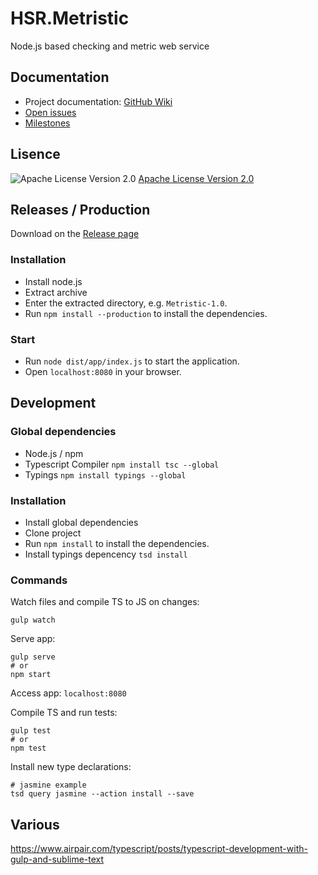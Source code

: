 # HSR.Metristic
Node.js based checking and metric web service


## Documentation

* Project documentation: [GitHub Wiki](https://github.com/wasabideveloper/HSR.Metristic/wiki)
* [Open issues](https://github.com/wasabideveloper/HSR.Metristic/issues)
* [Milestones](https://github.com/wasabideveloper/HSR.Metristic/milestones)


## Lisence
![Apache License Version 2.0](https://www.apache.org/img/asf_logo.png)
[Apache License Version 2.0](./LICENSE)


## Releases / Production

Download on the [Release page](https://github.com/wasabideveloper/HSR.Metristic/releases)

### Installation

* Install node.js
* Extract archive
* Enter the extracted directory, e.g. `Metristic-1.0`.
* Run `npm install --production` to install the dependencies.

### Start

* Run `node dist/app/index.js` to start the application.
* Open `localhost:8080` in your browser.


## Development

### Global dependencies

* Node.js / npm
* Typescript Compiler ```npm install tsc --global```
* Typings ```npm install typings --global```

### Installation

* Install global dependencies
* Clone project
* Run `npm install` to install the dependencies.
* Install typings depencency ```tsd install```

### Commands

Watch files and compile TS to JS on changes:
```shell
gulp watch
```
Serve app:
```shell
gulp serve
# or
npm start
```
Access app:
`localhost:8080`

Compile TS and run tests:
```shell
gulp test
# or
npm test
```
Install new type declarations:
```shell
# jasmine example
tsd query jasmine --action install --save
```

## Various

https://www.airpair.com/typescript/posts/typescript-development-with-gulp-and-sublime-text
